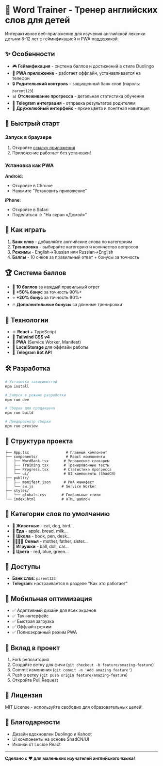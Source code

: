 # 🎯 Word Trainer - Тренер английских слов для детей

Интерактивное веб-приложение для изучения английской лексики детьми 8-12 лет с геймификацией и PWA поддержкой.

## ✨ Особенности

- 🎮 **Геймификация** - система баллов и достижений в стиле Duolingo
- 📱 **PWA приложение** - работает оффлайн, устанавливается на телефон
- 🔒 **Родительский контроль** - защищенный банк слов (пароль: `parent123`)
- 📊 **Отслеживание прогресса** - детальная статистика обучения
- 📱 **Telegram интеграция** - отправка результатов родителям
- 🎨 **Дружелюбный интерфейс** - яркие цвета и понятная навигация

## 🚀 Быстрый старт

### Запуск в браузере
1. Откройте [ссылку приложения](your-deployment-url-here)
2. Приложение работает без установки!

### Установка как PWA
**Android:**
- Откройте в Chrome
- Нажмите "Установить приложение"

**iPhone:**
- Откройте в Safari
- Поделиться → "На экран «Домой»"

## 🎲 Как играть

1. **Банк слов** - добавляйте английские слова по категориям
2. **Тренировка** - выбирайте категорию и количество вопросов
3. **Режимы** - English→Russian или Russian→English
4. **Баллы** - 10 очков за правильный ответ + бонусы за точность

## 🏆 Система баллов

- 📝 **10 баллов** за каждый правильный ответ
- 🎯 **+50% бонус** за точность 90%+
- ⭐ **+20% бонус** за точность 80%+
- 🔥 **Дополнительные бонусы** за длинные тренировки

## 🔧 Технологии

- ⚛️ **React** + TypeScript
- 🎨 **Tailwind CSS v4**
- 📱 **PWA** (Service Worker, Manifest)
- 💾 **LocalStorage** для оффлайн работы
- 📮 **Telegram Bot API**

## 🛠️ Разработка

```bash
# Установка зависимостей
npm install

# Запуск в режиме разработки
npm run dev

# Сборка для продакшена
npm run build

# Предпросмотр сборки
npm run preview
```

## 📂 Структура проекта

```
├── App.tsx                 # Главный компонент
├── components/             # React компоненты
│   ├── WordBank.tsx       # Управление словарем
│   ├── Training.tsx       # Тренировочные тесты
│   ├── Progress.tsx       # Статистика прогресса
│   └── ui/                # UI компоненты (ShadCN)
├── public/
│   ├── manifest.json      # PWA манифест
│   └── sw.js             # Service Worker
├── styles/
│   └── globals.css       # Глобальные стили
└── index.html            # HTML шаблон
```

## 🎯 Категории слов по умолчанию

- 🐶 **Животные** - cat, dog, bird...
- 🍏 **Еда** - apple, bread, milk...
- 🎒 **Школа** - book, pen, desk...
- 👨‍👩‍👧‍👦 **Семья** - mother, father, sister...
- 🧸 **Игрушки** - ball, doll, car...
- 🎨 **Цвета** - red, blue, green...

## 🔐 Доступы

- **Банк слов**: `parent123`
- **Telegram**: настраивается в разделе "Как это работает"

## 📱 Мобильная оптимизация

- ✅ Адаптивный дизайн для всех экранов
- ✅ Тач-интерфейс
- ✅ Быстрая загрузка
- ✅ Оффлайн режим
- ✅ Полноэкранный режим PWA

## 🤝 Вклад в проект

1. Fork репозитория
2. Создайте ветку для фичи (`git checkout -b feature/amazing-feature`)
3. Commit изменения (`git commit -m 'Add amazing feature'`)
4. Push в ветку (`git push origin feature/amazing-feature`)
5. Откройте Pull Request

## 📄 Лицензия

MIT License - используйте свободно для образовательных целей!

## 🎉 Благодарности

- Дизайн вдохновлен Duolingo и Kahoot
- UI компоненты на основе ShadCN/UI
- Иконки от Lucide React

---

**Сделано с ❤️ для маленьких изучателей английского языка!**